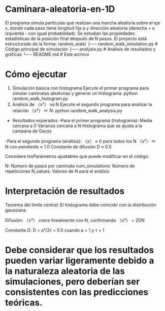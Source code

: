 # Caminara-aleatoria-en-1D

El programa simula partículas que realizan una marcha aleatoria sobre el eje x, donde cada paso tiene longitud fija a y dirección aleatoria (derecha + o izquierda - con igual probabilidad). Se estudian las propiedades estadísticas de la posición final después de N pasos.
El proyecto está estructurado de la forma: 
random_walk/
├── random_walk_simulation.py  # Código principal de simulación
├── analysis.py               # Análisis de resultados y gráficas
└── README.md                 # Este archivo

# Cómo ejecutar
1. Simulación básica con histograma
Ejecute el primer programa para simular caminatas aleatorias y generar un histograma: python random_walk_histogram.py
2. Análisis de 〈x²〉 vs N
Ejecute el segundo programa para analizar la relación 〈x²〉 ∝ N: python random_walk_analysis.py

* Resultados esperados
-Para el primer programa (histograma):
Media cercana a 0
Varianza cercana a N
Histograma que se ajusta a la campana de Gauss

-Para el segundo programa (análisis):
〈x〉 ≈ 0 para todos los N
〈x²〉 ∝ N con pendiente ≈ 1.0
Constante de difusión D ≈ 0.5

Considere losParámetros ajustables que puede modificar en el código:

N: Número de pasos por caminata
num_simulations: Número de repeticiones
N_values: Valores de N para el análisis

# Interpretación de resultados
Teorema del límite central: El histograma debe coincidir con la distribución gaussiana

Difusión: 〈x²〉 crece linealmente con N, confirmando 〈x²〉 = 2DN

Constante D: D = a²/2τ = 0.5 cuando a = 1 y τ = 1

# Debe considerar que los resultados pueden variar ligeramente debido a la naturaleza aleatoria de las simulaciones, pero deberían ser consistentes con las predicciones teóricas.
